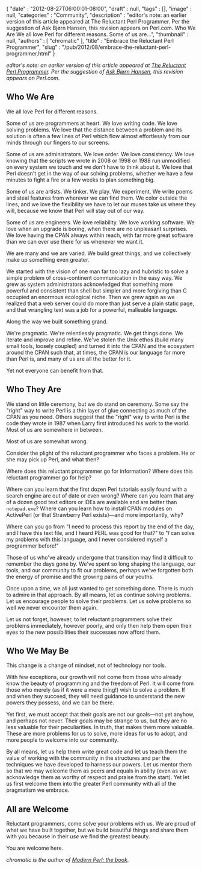 {
   "date" : "2012-08-27T06:00:01-08:00",
   "draft" : null,
   "tags" : [],
   "image" : null,
   "categories" : "Community",
   "description" : "editor's note: an earlier version of this article appeared at The Reluctant Perl Programmer. Per the suggestion of Ask Bjørn Hansen, this revision appears on Perl.com. Who We Are We all love Perl for different reasons. Some of us are...",
   "thumbnail" : null,
   "authors" : [
      "chromatic"
   ],
   "title" : "Embrace the Reluctant Perl Programmer",
   "slug" : "/pub/2012/08/embrace-the-reluctant-perl-programmer.html"
}





*editor's note: an earlier version of this article appeared at [The
Reluctant Perl
Programmer](http://www.modernperlbooks.com/mt/2012/06/the-reluctant-perl-programmer.html).
Per the suggestion of [Ask Bjørn
Hansen](http://www.askbjoernhansen.com/), this revision appears on
Perl.com.*

Who We Are
----------

We all love Perl for different reasons.

Some of us are programmers at heart. We love writing code. We love
solving problems. We love that the distance between a problem and its
solution is often a few lines of Perl which flow almost effortlessly
from our minds through our fingers to our screens.

Some of us are administrators. We love order. We love consistency. We
love knowing that the scripts we wrote in 2008 or 1998 or 1988 run
unmodified on every system we touch and we don't have to think about it.
We love that Perl doesn't get in the way of our solving problems,
whether we have a few minutes to fight a fire or a few weeks to plan
something big.

Some of us are artists. We tinker. We play. We experiment. We write
poems and steal features from wherever we can find them. We color
outside the lines, and we love the flexibility we have to let our muses
take us where they will, because we know that Perl will stay out of our
way.

Some of us are engineers. We love reliability. We love working software.
We love when an upgrade is boring, when there are no unpleasant
surprises. We love having the CPAN always within reach, with far more
great software than we can ever use there for us whenever we want it.

We are many and we are varied. We build great things, and we
collectively make up something even greater.

We started with the vision of one man far too lazy and hubristic to
solve a simple problem of cross-continent communication in the easy way.
We grew as system administrators acknowledged that something more
powerful and consistent than shell but simpler and more forgiving than C
occupied an enormous ecological niche. Then we grew again as we realized
that a web server could do more than just serve a plain static page, and
that wrangling text was a job for a powerful, malleable language.

Along the way we built something grand.

We're pragmatic. We're relentlessly pragmatic. We get things done. We
iterate and improve and refine. We've stolen the Unix ethos (build many
small tools, loosely coupled) and turned it into the CPAN and the
ecosystem around the CPAN such that, at times, the CPAN is our language
far more than Perl is, and many of us are all the better for it.

Yet not everyone can benefit from that.

Who They Are
------------

We stand on little ceremony, but we do stand on ceremony. Some say the
"right" way to write Perl is a thin layer of glue connecting as much of
the CPAN as you need. Others suggest that the "right" way to write Perl
is the code they wrote in 1987 when Larry first introduced his work to
the world. Most of us are somewhere in between.

Most of us are somewhat wrong.

Consider the plight of the reluctant programmer who faces a problem. He
or she may pick up Perl, and what then?

Where does this reluctant programmer go for information? Where does this
reluctant programmer go for help?

Where can you learn that the first dozen Perl tutorials easily found
with a search engine are out of date or even wrong? Where can you learn
that any of a dozen good text editors or IDEs are available and are
better than `notepad.exe`? Where can you learn how to install CPAN
modules on ActivePerl (or that Strawberry Perl exists)—and more
importantly, why?

Where can you go from "I need to process this report by the end of the
day, and I have this text file, and I heard PERL was good for that?" to
"*I* can solve my problems with this language, and I never considered
myself a programmer before!"

Those of us who've already undergone that transition may find it
difficult to remember the days gone by. We've spent so long shaping the
language, our tools, and our community to fit our problems, perhaps
we've forgotten both the energy of promise and the growing pains of our
youths.

Once upon a time, we all just wanted to get something done. There is
much to admire in that approach. By all means, let us continue solving
problems. Let us encourage people to solve their problems. Let us solve
problems so well we never encounter them again.

Let us not forget, however, to let reluctant programmers solve their
problems immediately, however poorly, and only then help them open their
eyes to the new possibilities their successes now afford them.

Who We May Be
-------------

This change is a change of mindset, not of technology nor tools.

With few exceptions, our growth will not come from those who already
know the beauty of programming and the freedom of Perl. It will come
from those who merely (as if it were a mere thing!) wish to solve a
problem. If and when they succeed, they will need guidance to understand
the new powers they possess, and we can be there.

Yet first, we must accept that their goals are not our goals—not yet
anyhow, and perhaps not never. Their goals may be strange to us, but
they are no less valuable for their peculiarities. In truth, that makes
them more valuable. These are more problems for us to solve, more ideas
for us to adopt, and more people to welcome into our community.

By all means, let us help them write great code and let us teach them
the value of working with the community in the structures and per the
techniques we have developed to harness our powers. Let us mentor them
so that we may welcome them as peers and equals in ability (even as we
acknowledge them as worthy of respect and praise from the start). Yet
let us first welcome them into the greater Perl community with all of
the pragmatism we embrace.

All are Welcome
---------------

Reluctant programmers, come solve your problems with us. We are proud of
what we have built together, but we build beautiful things and share
them with you because in their *use* we find the greatest beauty.

You are welcome here.

*chromatic is the author of [Modern Perl: the
book](http://modernperlbooks.com/books/modern_perl/).*


